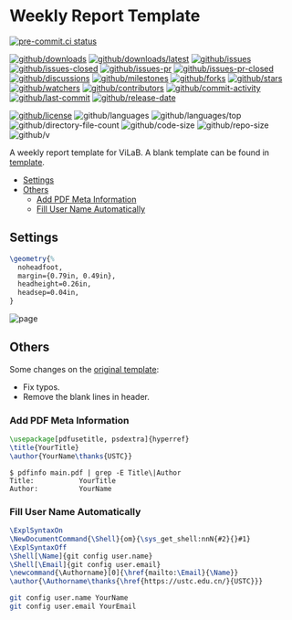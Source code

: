 # Weekly Report Template

[![pre-commit.ci status](https://results.pre-commit.ci/badge/github/Freed-Wu/weekly-report-template/master.svg)](https://results.pre-commit.ci/latest/github/Freed-Wu/weekly-report-template/master)

[![github/downloads](https://shields.io/github/downloads/Freed-Wu/weekly-report-template/total)](https://github.com/Freed-Wu/weekly-report-template/releases)
[![github/downloads/latest](https://shields.io/github/downloads/Freed-Wu/weekly-report-template/latest/total)](https://github.com/Freed-Wu/weekly-report-template/releases/latest)
[![github/issues](https://shields.io/github/issues/Freed-Wu/weekly-report-template)](https://github.com/Freed-Wu/weekly-report-template/issues)
[![github/issues-closed](https://shields.io/github/issues-closed/Freed-Wu/weekly-report-template)](https://github.com/Freed-Wu/weekly-report-template/issues?q=is%3Aissue+is%3Aclosed)
[![github/issues-pr](https://shields.io/github/issues-pr/Freed-Wu/weekly-report-template)](https://github.com/Freed-Wu/weekly-report-template/pulls)
[![github/issues-pr-closed](https://shields.io/github/issues-pr-closed/Freed-Wu/weekly-report-template)](https://github.com/Freed-Wu/weekly-report-template/pulls?q=is%3Apr+is%3Aclosed)
[![github/discussions](https://shields.io/github/discussions/Freed-Wu/weekly-report-template)](https://github.com/Freed-Wu/weekly-report-template/discussions)
[![github/milestones](https://shields.io/github/milestones/all/Freed-Wu/weekly-report-template)](https://github.com/Freed-Wu/weekly-report-template/milestones)
[![github/forks](https://shields.io/github/forks/Freed-Wu/weekly-report-template)](https://github.com/Freed-Wu/weekly-report-template/network/members)
[![github/stars](https://shields.io/github/stars/Freed-Wu/weekly-report-template)](https://github.com/Freed-Wu/weekly-report-template/stargazers)
[![github/watchers](https://shields.io/github/watchers/Freed-Wu/weekly-report-template)](https://github.com/Freed-Wu/weekly-report-template/watchers)
[![github/contributors](https://shields.io/github/contributors/Freed-Wu/weekly-report-template)](https://github.com/Freed-Wu/weekly-report-template/graphs/contributors)
[![github/commit-activity](https://shields.io/github/commit-activity/w/Freed-Wu/weekly-report-template)](https://github.com/Freed-Wu/weekly-report-template/graphs/commit-activity)
[![github/last-commit](https://shields.io/github/last-commit/Freed-Wu/weekly-report-template)](https://github.com/Freed-Wu/weekly-report-template/commits)
[![github/release-date](https://shields.io/github/release-date/Freed-Wu/weekly-report-template)](https://github.com/Freed-Wu/weekly-report-template/releases/latest)

[![github/license](https://shields.io/github/license/Freed-Wu/weekly-report-template)](https://github.com/Freed-Wu/weekly-report-template/blob/master/LICENSE)
![github/languages](https://shields.io/github/languages/count/Freed-Wu/weekly-report-template)
![github/languages/top](https://shields.io/github/languages/top/Freed-Wu/weekly-report-template)
![github/directory-file-count](https://shields.io/github/directory-file-count/Freed-Wu/weekly-report-template)
![github/code-size](https://shields.io/github/languages/code-size/Freed-Wu/weekly-report-template)
![github/repo-size](https://shields.io/github/repo-size/Freed-Wu/weekly-report-template)
![github/v](https://shields.io/github/v/release/Freed-Wu/weekly-report-template)

A weekly report template for ViLaB. A blank template can be found in
[template](https://github.com/Freed-Wu/weekly-report-template/tree/template).

<!-- mdformat-toc start --slug=github --no-anchors --maxlevel=6 --minlevel=2 -->

- [Settings](#settings)
- [Others](#others)
  - [Add PDF Meta Information](#add-pdf-meta-information)
  - [Fill User Name Automatically](#fill-user-name-automatically)

<!-- mdformat-toc end -->

## Settings

```tex
\geometry{%
  noheadfoot,
  margin={0.79in, 0.49in},
  headheight=0.26in,
  headsep=0.04in,
}
```

![page](https://user-images.githubusercontent.com/32936898/152362381-c72c06a2-b257-4cf2-94e0-a7373a662147.png)

## Others

Some changes on the [original template](https://github.com/Freed-Wu/weekly-report-template/releases/tag/v0.0.1):

- Fix typos.
- Remove the blank lines in header.

### Add PDF Meta Information

```tex
\usepackage[pdfusetitle, psdextra]{hyperref}
\title{YourTitle}
\author{YourName\thanks{USTC}}
```

```shell
$ pdfinfo main.pdf | grep -E Title\|Author
Title:           YourTitle
Author:          YourName
```

### Fill User Name Automatically

```tex
\ExplSyntaxOn
\NewDocumentCommand{\Shell}{om}{\sys_get_shell:nnN{#2}{}#1}
\ExplSyntaxOff
\Shell[\Name]{git config user.name}
\Shell[\Email]{git config user.email}
\newcommand{\Authorname}[0]{\href{mailto:\Email}{\Name}}
\author{\Authorname\thanks{\href{https://ustc.edu.cn/}{USTC}}}
```

```sh
git config user.name YourName
git config user.email YourEmail
```
